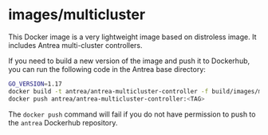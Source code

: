 # images/multicluster

This Docker image is a very lightweight image based on distroless image.
It includes Antrea multi-cluster controllers.

If you need to build a new version of the image and push it to Dockerhub, you
can run the following code in the Antrea base directory:

```bash
GO_VERSION=1.17
docker build -t antrea/antrea-multicluster-controller -f build/images/multicluster/Dockerfile --build-arg GO_VERSION=$GO_VERSION .
docker push antrea/antrea-multicluster-controller:<TAG>
```

The `docker push` command will fail if you do not have permission to push to the
`antrea` Dockerhub repository.
